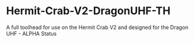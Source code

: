 # Hermit-Crab-V2-DragonUHF-TH
A full toolhead for use on the Hermit Crab V2 and designed for the Dragon UHF - ALPHA Status
